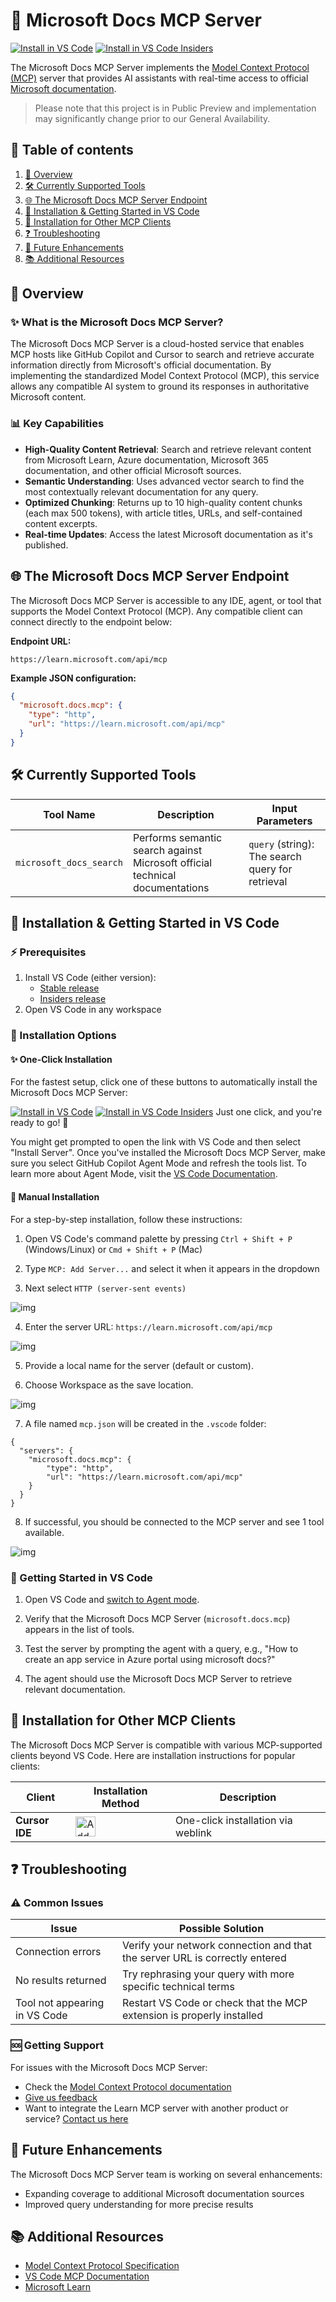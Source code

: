 # 🌟 Microsoft Docs MCP Server
[![Install in VS Code](https://img.shields.io/badge/VS_Code-Install_Microsoft_Docs_MCP-0098FF?style=flat-square&logo=visualstudiocode&logoColor=white)](https://insiders.vscode.dev/redirect/mcp/install?name=microsoft.docs.mcp&config=%7B%22type%22%3A%22http%22%2C%22url%22%3A%22https%3A%2F%2Flearn.microsoft.com%2Fapi%2Fmcp%22%7D) [![Install in VS Code Insiders](https://img.shields.io/badge/VS_Code_Insiders-Install_Microsoft_Docs_MCP-24bfa5?style=flat-square&logo=visualstudiocode&logoColor=white)](https://insiders.vscode.dev/redirect/mcp/install?name=microsoft.docs.mcp&config=%7B%22type%22%3A%22http%22%2C%22url%22%3A%22https%3A%2F%2Flearn.microsoft.com%2Fapi%2Fmcp%22%7D&quality=insiders)

The Microsoft Docs MCP Server implements the [Model Context Protocol (MCP)](https://modelcontextprotocol.io) server that provides AI assistants with real-time access to official [Microsoft documentation](https://learn.microsoft.com).

> Please note that this project is in Public Preview and implementation may significantly change prior to our General Availability.

## 📑 Table of contents
1. [🎯 Overview](#-overview)
2. [🛠️ Currently Supported Tools](#%EF%B8%8F-currently-supported-tools)
3. [🌐 The Microsoft Docs MCP Server Endpoint](#-the-microsoft-docs-mcp-server-endpoint)
4. [🔌 Installation & Getting Started in VS Code](#-installation--getting-started-in-vs-code)
5. [🔗 Installation for Other MCP Clients](#-installation-for-other-mcp-clients)
6. [❓ Troubleshooting](#-troubleshooting)
7. [🔮 Future Enhancements](#-future-enhancements)
8. [📚 Additional Resources](#-additional-resources)

## 🎯 Overview

### ✨ What is the Microsoft Docs MCP Server?

The Microsoft Docs MCP Server is a cloud-hosted service that enables MCP hosts like GitHub Copilot and Cursor to search and retrieve accurate information directly from Microsoft's official documentation. By implementing the standardized Model Context Protocol (MCP), this service allows any compatible AI system to ground its responses in authoritative Microsoft content.

### 📊 Key Capabilities

- **High-Quality Content Retrieval**: Search and retrieve relevant content from Microsoft Learn, Azure documentation, Microsoft 365 documentation, and other official Microsoft sources.
- **Semantic Understanding**: Uses advanced vector search to find the most contextually relevant documentation for any query.
- **Optimized Chunking**: Returns up to 10 high-quality content chunks (each max 500 tokens), with article titles, URLs, and self-contained content excerpts.
- **Real-time Updates**: Access the latest Microsoft documentation as it's published.

## 🌐 The Microsoft Docs MCP Server Endpoint

The Microsoft Docs MCP Server is accessible to any IDE, agent, or tool that supports the Model Context Protocol (MCP). Any compatible client can connect directly to the endpoint below:

**Endpoint URL:**
```
https://learn.microsoft.com/api/mcp
```

**Example JSON configuration:**
```json
{
  "microsoft.docs.mcp": {
    "type": "http",
    "url": "https://learn.microsoft.com/api/mcp"
  }
}
```

## 🛠️ Currently Supported Tools

| Tool Name | Description | Input Parameters |
|-----------|-------------|------------------|
| `microsoft_docs_search` | Performs semantic search against Microsoft official technical documentations | `query` (string): The search query for retrieval |

## 🔌 Installation & Getting Started in VS Code

### ⚡ Prerequisites

1. Install VS Code (either version):
   * [Stable release](https://code.visualstudio.com/download)
   * [Insiders release](https://code.visualstudio.com/insiders)
2. Open VS Code in any workspace

### 🚀 Installation Options

#### ✨ One-Click Installation

For the fastest setup, click one of these buttons to automatically install the Microsoft Docs MCP Server:

[![Install in VS Code](https://img.shields.io/badge/VS_Code-Install_Microsoft_Docs_MCP-0098FF?style=flat-square&logo=visualstudiocode&logoColor=white)](https://insiders.vscode.dev/redirect/mcp/install?name=microsoft.docs.mcp&config=%7B%22type%22%3A%22http%22%2C%22url%22%3A%22https%3A%2F%2Flearn.microsoft.com%2Fapi%2Fmcp%22%7D) [![Install in VS Code Insiders](https://img.shields.io/badge/VS_Code_Insiders-Install_Microsoft_Docs_MCP-24bfa5?style=flat-square&logo=visualstudiocode&logoColor=white)](https://insiders.vscode.dev/redirect/mcp/install?name=microsoft.docs.mcp&config=%7B%22type%22%3A%22http%22%2C%22url%22%3A%22https%3A%2F%2Flearn.microsoft.com%2Fapi%2Fmcp%22%7D&quality=insiders)
Just one click, and you're ready to go! 🎉

You might get prompted to open the link with VS Code and then select "Install Server".
Once you've installed the Microsoft Docs MCP Server, make sure you select GitHub Copilot Agent Mode and refresh the tools list. To learn more about Agent Mode, visit the [VS Code Documentation](https://code.visualstudio.com/docs/copilot/chat/chat-agent-mode).

#### 🔧 Manual Installation

For a step-by-step installation, follow these instructions:

1. Open VS Code's command palette by pressing `Ctrl + Shift + P` (Windows/Linux) or `Cmd + Shift + P` (Mac)

2. Type `MCP: Add Server...` and select it when it appears in the dropdown

3. Next select `HTTP (server-sent events)`

![img](docs/images/mcp01.png)

4. Enter the server URL: `https://learn.microsoft.com/api/mcp`

![img](docs/images/mcp02.png)

5. Provide a local name for the server (default or custom).

6. Choose Workspace as the save location.

![img](docs/images/mcp03.png)

7. A file named `mcp.json` will be created in the `.vscode` folder:
```
{
  "servers": {
    "microsoft.docs.mcp": {
        "type": "http",
        "url": "https://learn.microsoft.com/api/mcp"
    }
  }
}
```

8. If successful, you should be connected to the MCP server and see 1 tool available.

![img](docs/images/mcp04.png)

### 📝 Getting Started in VS Code

1. Open VS Code and [switch to Agent mode](https://code.visualstudio.com/docs/copilot/chat/chat-agent-mode).

2. Verify that the Microsoft Docs MCP Server (`microsoft.docs.mcp`) appears in the list of tools.

3. Test the server by prompting the agent with a query, e.g., "How to create an app service in Azure portal using microsoft docs?"

4. The agent should use the Microsoft Docs MCP Server to retrieve relevant documentation.

## 🔗 Installation for Other MCP Clients

The Microsoft Docs MCP Server is compatible with various MCP-supported clients beyond VS Code. Here are installation instructions for popular clients:

| Client | Installation Method | Description |
|--------|-------------------|-------------|
| **Cursor IDE** | <a href="https://cursor.com/install-mcp?name=microsoft.docs.mcp&config=eyJ0eXBlIjoiaHR0cCIsInVybCI6Imh0dHBzOi8vbGVhcm4ubWljcm9zb2Z0LmNvbS9hcGkvbWNwIn0%3D"><img src="https://cursor.com/deeplink/mcp-install-dark.svg" alt="Add microsoft.docs.mcp MCP server to Cursor" height="32" /></a> | One-click installation via weblink |

## ❓ Troubleshooting

### ⚠️ Common Issues

| Issue | Possible Solution |
|-------|-------------------|
| Connection errors | Verify your network connection and that the server URL is correctly entered |
| No results returned | Try rephrasing your query with more specific technical terms |
| Tool not appearing in VS Code | Restart VS Code or check that the MCP extension is properly installed |

### 🆘 Getting Support

For issues with the Microsoft Docs MCP Server:
- Check the [Model Context Protocol documentation](https://modelcontextprotocol.io)
- [Give us feedback](https://github.com/MicrosoftDocs/mcp/issues)
- Want to integrate the Learn MCP server with another product or service? [Contact us here](https://forms.office.com/r/MUHdB9CNx5)

## 🔮 Future Enhancements

The Microsoft Docs MCP Server team is working on several enhancements:

- Expanding coverage to additional Microsoft documentation sources
- Improved query understanding for more precise results

## 📚 Additional Resources

- [Model Context Protocol Specification](https://modelcontextprotocol.io)
- [VS Code MCP Documentation](https://code.visualstudio.com/docs/copilot/chat/mcp-servers)
- [Microsoft Learn](https://learn.microsoft.com)
